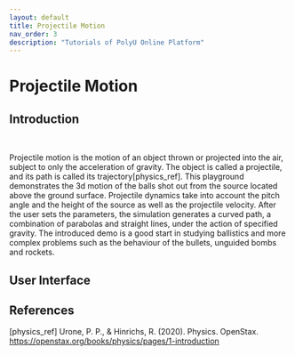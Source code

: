 ```yaml
---
layout: default
title: Projectile Motion
nav_order: 3
description: "Tutorials of PolyU Online Platform"
---
```


# Projectile Motion

## Introduction
<br>

Projectile motion is the motion of an object thrown or projected into the air, subject to only the acceleration of gravity. The object is called a projectile, and its path is called its trajectory[physics_ref]. This playground demonstrates the 3d motion of the balls shot out from the source located above the ground surface. Projectile dynamics take into account the pitch angle and the height of the source as well as the projectile velocity. After the user sets the parameters, the simulation generates a curved path, a combination of parabolas and straight lines, under the action of specified gravity. The introduced demo is a good start in studying ballistics and more complex problems such as the behaviour of the bullets, unguided bombs and rockets.

## User Interface



## References

[physics_ref] Urone, P. P., & Hinrichs, R. (2020). Physics. OpenStax. https://openstax.org/books/physics/pages/1-introduction







